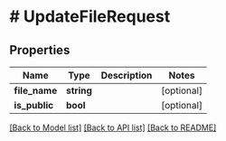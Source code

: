 # # UpdateFileRequest

## Properties

Name | Type | Description | Notes
------------ | ------------- | ------------- | -------------
**file_name** | **string** |  | [optional]
**is_public** | **bool** |  | [optional]

[[Back to Model list]](../../README.md#models) [[Back to API list]](../../README.md#endpoints) [[Back to README]](../../README.md)
